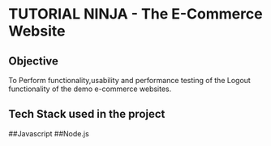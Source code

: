 # TUTORIAL NINJA - The E-Commerce Website
## Objective
To Perform functionality,usability and performance testing of the Logout functionality of the demo e-commerce websites.
## Tech Stack used in the project
##Javascript  ##Node.js
